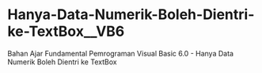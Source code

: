 # Hanya-Data-Numerik-Boleh-Dientri-ke-TextBox__VB6
Bahan Ajar Fundamental Pemrograman Visual Basic 6.0 - Hanya Data Numerik Boleh Dientri ke TextBox
